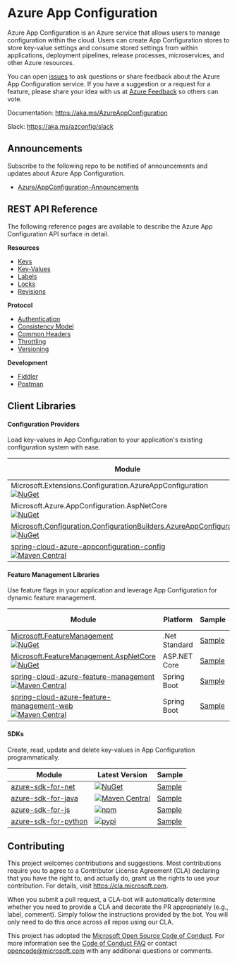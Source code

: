 # Azure App Configuration

Azure App Configuration is an Azure service that allows users to manage configuration within the cloud. Users can create App Configuration stores to store key-value settings and consume stored settings from within applications, deployment pipelines, release processes, microservices, and other Azure resources.

You can open [issues](https://github.com/Azure/AppConfiguration/issues?utf8=%E2%9C%93&q=is%3Aissue) to ask questions or share feedback about the Azure App Configuration service. If you have a suggestion or a request for a feature, please share your idea with us at [Azure Feedback](https://feedback.azure.com/forums/920545-azure-app-configuration) so others can vote.

Documentation: https://aka.ms/AzureAppConfiguration

Slack: https://aka.ms/azconfig/slack

## Announcements
Subscribe to the following repo to be notified of announcements and updates about Azure App Configuration.
  * [Azure/AppConfiguration-Announcements](https://github.com/Azure/AppConfiguration-Announcements)

## REST API Reference

The following reference pages are available to describe the Azure App Configuration API surface in detail.

**Resources**
  * [Keys](./docs/REST/keys.md)
  * [Key-Values](./docs/REST/kv.md)
  * [Labels](./docs/REST/labels.md)
  * [Locks](./docs/REST/locks.md)
  * [Revisions](./docs/REST/revisions.md)

**Protocol**
  * [Authentication](./docs/REST/authentication.md)
  * [Consistency Model](./docs/REST/consistency.md)
  * [Common Headers](./docs/REST/headers.md)
  * [Throttling](./docs/REST/throttling.md)
  * [Versioning](./docs/REST/versioning.md)

**Development**
  * [Fiddler](./docs/REST/fiddler.md)
  * [Postman](./docs/REST/postman.md)

## Client Libraries

#### Configuration Providers

Load key-values in App Configuration to your application's existing configuration system with ease.

Module | Platform | Sample | Release Notes
------ | -------- | ------ | -------------
Microsoft.Extensions.Configuration.AzureAppConfiguration<br/>[![NuGet](https://img.shields.io/nuget/v/Microsoft.Extensions.Configuration.AzureAppConfiguration.svg?color=blue)](https://www.nuget.org/packages/Microsoft.Azure.AppConfiguration.AspNetCore/) | .Net Standard | [Sample](https://github.com/Azure/AppConfiguration/tree/master/examples/DotNetCore) | [Release Notes](https://github.com/Azure/AppConfiguration/blob/master/releaseNotes/MicrosoftAzureAppConfigurationAspNetCore.md)
Microsoft.Azure.AppConfiguration.AspNetCore<br/>[![NuGet](https://img.shields.io/nuget/v/Microsoft.Azure.AppConfiguration.AspNetCore.svg?color=blue)](https://www.nuget.org/packages/Microsoft.Azure.AppConfiguration.AspNetCore/) | ASP&#46;NET Core | [Sample](https://github.com/Azure/AppConfiguration/tree/master/examples/DotNetCore) | [Release Notes](https://github.com/Azure/AppConfiguration/blob/master/releaseNotes/MicrosoftExtensionsConfigurationAzureAppConfiguration.md)
[Microsoft.Configuration.ConfigurationBuilders.AzureAppConfiguration](https://github.com/aspnet/MicrosoftConfigurationBuilders/tree/master/src/AzureAppConfig)<br/>[![NuGet](https://img.shields.io/nuget/v/Microsoft.Configuration.ConfigurationBuilders.AzureAppConfiguration.svg?color=blue)](https://www.nuget.org/packages/Microsoft.Configuration.ConfigurationBuilders.AzureAppConfiguration/) | .NET Framework |  |
[spring-cloud-azure-appconfiguration-config](https://github.com/microsoft/spring-cloud-azure/tree/master/spring-cloud-azure-appconfiguration-config)<br/>[![Maven Central](https://img.shields.io/maven-central/v/com.microsoft.azure/spring-cloud-azure-appconfiguration-config.svg?color=blue)](https://search.maven.org/artifact/com.microsoft.azure/spring-cloud-azure-appconfiguration-config) | Spring Boot | [Sample](https://github.com/microsoft/spring-cloud-azure/tree/master/spring-cloud-azure-samples/azure-appconfiguration-sample) | [Release Notes](https://github.com/Azure/AppConfiguration/blob/master/releaseNotes/SpringCloudAzureAppConfigurationConfig.md)

#### Feature Management Libraries

Use feature flags in your application and leverage App Configuration for dynamic feature management.

Module | Platform | Sample | Release Notes
------ | -------- | ------ | -------------
[Microsoft.FeatureManagement](https://github.com/microsoft/FeatureManagement-Dotnet)<br/>[![NuGet](https://img.shields.io/nuget/v/Microsoft.FeatureManagement.svg?color=blue)](https://www.nuget.org/packages/Microsoft.FeatureManagement)| .Net Standard | [Sample](https://github.com/microsoft/FeatureManagement-Dotnet/tree/master/examples) | [Release Notes](https://github.com/Azure/AppConfiguration/blob/master/releaseNotes/Microsoft.Featuremanagement.md)
[Microsoft.FeatureManagement.AspNetCore](https://github.com/microsoft/FeatureManagement-Dotnet)<br/>[![NuGet](https://img.shields.io/nuget/v/Microsoft.FeatureManagement.AspNetCore.svg?color=blue)](https://www.nuget.org/packages/Microsoft.FeatureManagement.AspNetCore) | ASP&#46;NET Core | [Sample](https://github.com/microsoft/FeatureManagement-Dotnet/tree/master/examples) | [Release Notes](https://github.com/Azure/AppConfiguration/blob/master/releaseNotes/Microsoft.Featuremanagement.md)
[spring-cloud-azure-feature-management](https://github.com/microsoft/spring-cloud-azure/tree/master/spring-cloud-azure-feature-management)<br/>[![Maven Central](https://img.shields.io/maven-central/v/com.microsoft.azure/spring-cloud-azure-feature-management.svg?color=blue)](https://search.maven.org/artifact/com.microsoft.azure/spring-cloud-azure-feature-management) | Spring Boot | [Sample](https://github.com/microsoft/spring-cloud-azure/tree/master/spring-cloud-azure-samples/feature-management-sample) | [Release Notes](https://github.com/Azure/AppConfiguration/blob/master/releaseNotes/SpringCloudAzureFeatureManagement.md)
[spring-cloud-azure-feature-management-web](https://github.com/microsoft/spring-cloud-azure/tree/master/spring-cloud-azure-feature-management-web)<br/>[![Maven Central](https://img.shields.io/maven-central/v/com.microsoft.azure/spring-cloud-azure-feature-management-web.svg?color=blue)](https://search.maven.org/artifact/com.microsoft.azure/spring-cloud-azure-feature-management-web) | Spring Boot | [Sample](https://github.com/microsoft/spring-cloud-azure/tree/master/spring-cloud-azure-samples/feature-management-web-sample) | [Release Notes](https://github.com/Azure/AppConfiguration/blob/master/releaseNotes/SpringCloudAzureFeatureManagement.md)

#### SDKs

Create, read, update and delete key-values in App Configuration programmatically.

Module | Latest Version | Sample
-------|--- | ---
[azure-sdk-for-net](https://github.com/Azure/azure-sdk-for-net/tree/master/sdk/appconfiguration/Azure.Data.AppConfiguration) | [![NuGet](https://img.shields.io/nuget/v/Azure.Data.AppConfiguration.svg?color=blue)](https://www.nuget.org/packages/Azure.Data.AppConfiguration/) | [Sample](https://github.com/Azure/azure-sdk-for-net/tree/master/sdk/appconfiguration/Azure.Data.AppConfiguration/samples)
[azure-sdk-for-java](https://github.com/Azure/azure-sdk-for-java/tree/master/sdk/appconfiguration/azure-data-appconfiguration) | [![Maven Central](https://img.shields.io/maven-central/v/com.azure/azure-data-appconfiguration.svg?color=blue)](https://search.maven.org/artifact/com.azure/azure-data-appconfiguration) | [Sample](https://github.com/Azure/azure-sdk-for-java/tree/master/sdk/appconfiguration/azure-data-appconfiguration/src/samples)
[azure-sdk-for-js](https://github.com/Azure/azure-sdk-for-js/tree/master/sdk/appconfiguration) | [![npm](https://img.shields.io/npm/v/@azure/app-configuration.svg?color=blue)](https://www.npmjs.com/package/@azure/app-configuration) | [Sample](https://github.com/Azure/azure-sdk-for-js/tree/master/sdk/appconfiguration/app-configuration/samples)
[azure-sdk-for-python](https://github.com/Azure/azure-sdk-for-python/tree/master/sdk/appconfiguration) | [![pypi](https://img.shields.io/pypi/v/azure-appconfiguration.svg?color=blue)](https://pypi.org/project/azure-appconfiguration/) | [Sample](https://github.com/Azure/azure-sdk-for-python/tree/master/sdk/appconfiguration/azure-appconfiguration/samples)

## Contributing

This project welcomes contributions and suggestions.  Most contributions require you to agree to a
Contributor License Agreement (CLA) declaring that you have the right to, and actually do, grant us
the rights to use your contribution. For details, visit https://cla.microsoft.com.

When you submit a pull request, a CLA-bot will automatically determine whether you need to provide
a CLA and decorate the PR appropriately (e.g., label, comment). Simply follow the instructions
provided by the bot. You will only need to do this once across all repos using our CLA.

This project has adopted the [Microsoft Open Source Code of Conduct](https://opensource.microsoft.com/codeofconduct/).
For more information see the [Code of Conduct FAQ](https://opensource.microsoft.com/codeofconduct/faq/) or
contact [opencode@microsoft.com](mailto:opencode@microsoft.com) with any additional questions or comments.
